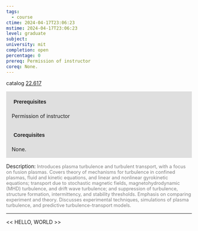 ```yaml
---
tags:
  - course
ctime: 2024-04-17T23:06:23
mstime: 2024-04-17T23:06:23
level: graduate
subject: 
university: mit
completion: open
percentage: 0
prereq: Permission of instructor
coreq: None.
---
```


catalog [22.617](http://student.mit.edu/catalog/m22c.html#22.617)

<span style="display: block; padding: 15px; background-color: rgb(100, 100, 100, 0.2);"><font id="m_prereq2768_0" style="display: block; font-family: Arial, sans-serif; font-weight: bold; padding: 5px">Prerequisites</font><br><span id="prereq2768_0">Permission of instructor</span></span>
<span style="display: block; padding: 15px; background-color: rgb(100, 100, 100, 0.2);"><font id="m_coreq2768_0" style="display: block; font-family: Arial, sans-serif; font-weight: bold; padding: 5px">Corequisites</font><br><span id="coreq2768_0">None.</span></span>

<font style="">Description:</font>
<font style="color: grey; font-size: 0.8rem;">Introduces plasma turbulence and turbulent transport, with a focus on fusion plasmas. Covers theory of mechanisms for turbulence in confined plasmas, fluid and kinetic equations, and linear and nonlinear gyrokinetic equations; transport due to stochastic magnetic fields, magnetohydrodynamic (MHD) turbulence, and drift wave turbulence; and suppression of turbulence, structure formation, intermittency, and stability thresholds. Emphasis on comparing experiment and theory. Discusses experimental techniques, simulations of plasma turbulence, and predictive turbulence-transport models.</font>



---

<< HELLO, WORLD >>
